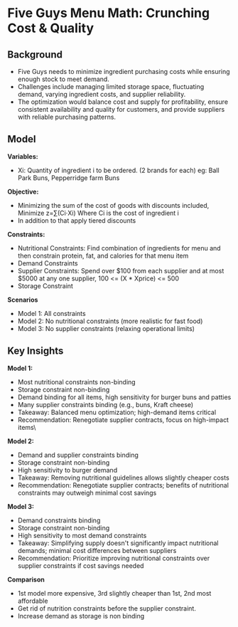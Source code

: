 # **Five Guys Menu Math: Crunching Cost & Quality**
## **Background**
- Five Guys needs to minimize ingredient purchasing costs while ensuring enough stock to meet demand.
- Challenges include managing limited storage space, fluctuating demand, varying ingredient costs, and supplier reliability.
- The optimization would balance cost and supply for profitability, ensure consistent availability and quality for customers, and provide suppliers with reliable purchasing patterns.

## **Model**
**Variables:**
- Xi: Quantity of ingredient i to be ordered. (2 brands for each) eg: Ball Park Buns, Pepperridge farm Buns

**Objective:**
- Minimizing the sum of the cost of goods with discounts included, Minimize z=∑(Ci⋅Xi) Where Ci is the cost of ingredient i
- In addition to that apply tiered discounts 

**Constraints:**
- Nutritional Constraints: Find combination of ingredients for menu and then constrain protein, fat, and calories for that menu item
- Demand Constraints
- Supplier Constraints: Spend over $100 from each supplier and at most $5000 at any one supplier, 100 <= (X * Xprice) <= 500
- Storage Constraint
  
**Scenarios**
- Model 1: All constraints
- Model 2: No nutritional constraints (more realistic for fast food)
- Model 3: No supplier constraints (relaxing operational limits)
  
## **Key Insights**
**Model 1:**
- Most nutritional constraints non-binding
- Storage constraint non-binding
- Demand binding for all items, high sensitivity for burger buns and patties
- Many supplier constraints binding (e.g., buns, Kraft cheese)
- Takeaway: Balanced menu optimization; high-demand items critical
- Recommendation: Renegotiate supplier contracts, focus on high-impact items\

**Model 2:**
- Demand and supplier constraints binding
- Storage constraint non-binding
- High sensitivity to burger demand
- Takeaway: Removing nutritional guidelines allows slightly cheaper costs
- Recommendation: Renegotiate supplier contracts; benefits of nutritional constraints may outweigh minimal cost savings

**Model 3:**
- Demand constraints binding
- Storage constraint non-binding
- High sensitivity to most demand constraints
- Takeaway: Simplifying supply doesn't significantly impact nutritional demands; minimal cost differences between suppliers
- Recommendation: Prioritize improving nutritional constraints over supplier constraints if cost savings needed

**Comparison**
- 1st model more expensive, 3rd slightly cheaper than 1st, 2nd most affordable
- Get rid of nutrition constraints before the supplier constraint.
- Increase demand as storage is non binding

